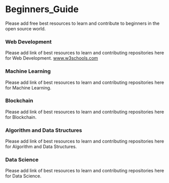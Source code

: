 # Beginners_Guide
Please add free best resources to learn and contribute to beginners in the open source world.  


### Web Development
Please add link of best resources to learn and contributing repositories here for Web Development.
www.w3schools.com

### Machine Learning
Please add link of best resources to learn and contributing repositories here for Machine Learning.

### Blockchain
Please add link of best resources to learn and contributing repositories here for Blockchain.

### Algorithm and Data Structures
Please add link of best resources to learn and contributing repositories here for Algorithm and Data Structures.

### Data Science
Please add link of best resources to learn and contributing repositories here for Data Science.

